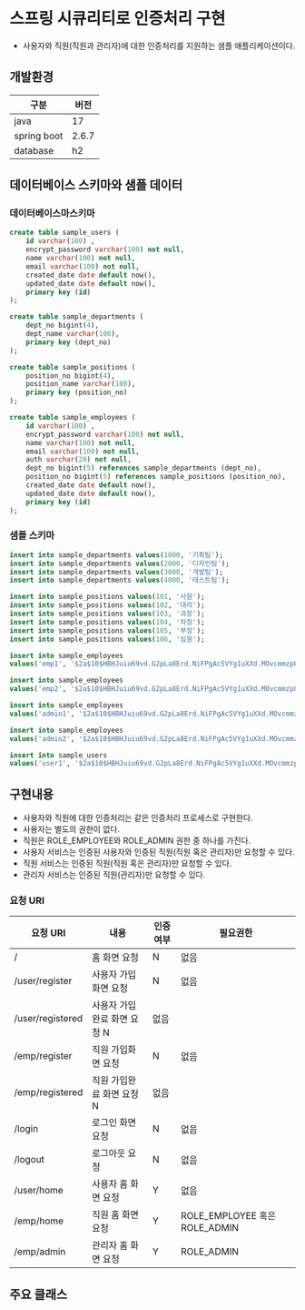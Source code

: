 # 스프링 시큐리티로 인증처리 구현

- 사용자와 직원(직원과 관리자)에 대한 인증처리를 지원하는 샘플 애플리케이션이다.

## 개발환경

구분| 버전 
---- | ------- 
java | 17
spring boot | 2.6.7
database | h2

## 데이터베이스 스키마와 샘플 데이터

### 데이터베이스마스키마

```sql
create table sample_users (
    id varchar(100) ,
    encrypt_password varchar(100) not null,
    name varchar(100) not null,
    email varchar(100) not null,
    created_date date default now(),
    updated_date date default now(),
    primary key (id)
);

create table sample_departments (
    dept_no bigint(4),
    dept_name varchar(100),
    primary key (dept_no)
);

create table sample_positions (
    position_no bigint(4),
    position_name varchar(100),
    primary key (position_no)
);

create table sample_employees (
    id varchar(100) ,
    encrypt_password varchar(100) not null,
    name varchar(100) not null,
    email varchar(100) not null,
    auth varchar(20) not null,
    dept_no bigint(5) references sample_departments (dept_no),
    position_no bigint(5) references sample_positions (position_no),
    created_date date default now(),
    updated_date date default now(),
    primary key (id)
);
```

### 샘플 스키마

```sql
insert into sample_departments values(1000, '기획팀');
insert into sample_departments values(2000, '디자인팀');
insert into sample_departments values(3000, '개발팀');
insert into sample_departments values(4000, '테스트팀');

insert into sample_positions values(101, '사원');
insert into sample_positions values(102, '대리');
insert into sample_positions values(103, '과장');
insert into sample_positions values(104, '차장');
insert into sample_positions values(105, '부장');
insert into sample_positions values(106, '임원');

insert into sample_employees
values('emp1', '$2a$10$HBHJuiu69vd.G2pLa8Erd.NiFPgAc5VYg1uXXd.MOvcmmzpOxcRpe', '직원1', 'emp1@gmail.com', 'ROLE_EMPLOYEE', 1000, 101, now(), now());

insert into sample_employees
values('emp2', '$2a$10$HBHJuiu69vd.G2pLa8Erd.NiFPgAc5VYg1uXXd.MOvcmmzpOxcRpe', '직원2', 'emp1@gmail.com', 'ROLE_EMPLOYEE', 1000, 101, now(), now());

insert into sample_employees
values('admin1', '$2a$10$HBHJuiu69vd.G2pLa8Erd.NiFPgAc5VYg1uXXd.MOvcmmzpOxcRpe', '관리자1', 'emp1@gmail.com', 'ROLE_ADMIN', 1000, 104, now(), now());

insert into sample_employees
values('admin2', '$2a$10$HBHJuiu69vd.G2pLa8Erd.NiFPgAc5VYg1uXXd.MOvcmmzpOxcRpe', '관리자2', 'emp1@gmail.com', 'ROLE_ADMIN', 1000, 105, now(), now());

insert into sample_users
values('user1', '$2a$10$HBHJuiu69vd.G2pLa8Erd.NiFPgAc5VYg1uXXd.MOvcmmzpOxcRpe', '사용자1', 'user1@gmail.com', now(), now());
```

## 구현내용

- 사용자와 직원에 대한 인증처리는 같은 인증처리 프로세스로 구현한다.
- 사용자는 별도의 권한이 없다.
- 직원은 ROLE_EMPLOYEE와 ROLE_ADMIN 권한 중 하나를 가진다.
- 사용자 서비스는 인증된 사용자와 인증된 직원(직원 혹은 관리자)만 요청할 수 있다.
- 직원 서비스는 인증된 직원(직원 혹은 관리자)만 요청할 수 있다.
- 관리자 서비스는 인증된 직원(관리자)만 요청할 수 있다.

### 요청 URI

요청 URI | 내용 | 인증여부 | 필요권한
---- | ---- | ---- | ----
/ | 홈 화면 요청 | N | 없음
/user/register | 사용자 가입화면 요청 | N | 없음
/user/registered | 사용자 가입완료 화면 요청 N | 없음
/emp/register | 직원 가입화면 요청 | N | 없음
/emp/registered | 직원 가입완료 화면 요청 N | 없음
/login | 로그인 화면 요청 |N | 없음
/logout | 로그아웃 요청 | N | 없음
/user/home | 사용자 홈 화면 요청 | Y | 없음
/emp/home | 직원 홈 화면 요청 | Y | ROLE_EMPLOYEE 혹은 ROLE_ADMIN
/emp/admin | 관리자 홈 화면 요청 | Y | ROLE_ADMIN

## 주요 클래스

